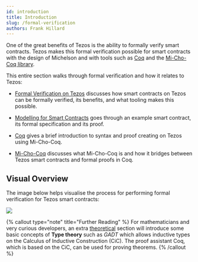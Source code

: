 ```yaml
---
id: introduction
title: Introduction
slug: /formal-verification
authors: Frank Hillard
---
```


One of the great benefits of Tezos is the ability to formally verify smart contracts. Tezos makes this formal verification possible for smart contracts with the design of Michelson and with tools such as [Coq](/developers/docs/advanced-topics/formal-verification/coq/) and the [Mi-Cho-Coq library](/developers/docs/advanced-topics/formal-verification/michocoq).

This entire section walks through formal verification and how it relates to Tezos:

- [Formal Verification on Tezos](/developers/docs/advanced-topics/formal-verification/formal-verification-on-tezos/) discusses how smart contracts on Tezos can be formally verified, its benefits, and what tooling makes this possible.

- [Modelling for Smart Contracts](/developers/docs/advanced-topics/formal-verification/modelling-theorem/) goes through an example smart contract, its formal specification and its proof.

- [Coq](/developers/docs/advanced-topics/formal-verification/coq/) gives a brief introduction to syntax and proof creating on Tezos using Mi-Cho-Coq.

- [Mi-Cho-Coq](/developers/docs/advanced-topics/formal-verification/michocoq/) discusses what Mi-Cho-Coq is and how it bridges between Tezos smart contracts and formal proofs in Coq.


## Visual Overview

The image below helps visualise the process for performing formal verification for Tezos smart contracts:

![](/developers/docs/images/introduction/FormalVerification_overview_intro.svg)

{% callout type="note" title="Further Reading" %}
For mathematicians and very curious developers, an extra [theoretical](/developers/docs/advanced-topics/formal-verification/gadt-coq) section will introduce some basic concepts of **Type theory** such as *GADT* which allows inductive types on the Calculus of Inductive Construction (CiC). The proof assistant Coq, which is based on the CiC, can be used for proving theorems. 
{% /callout %}







